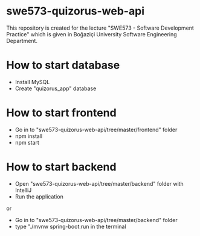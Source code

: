 # swe573-quizorus-web-api
This repository is created for the lecture "SWE573 - Software Development Practice" which is given in Boğaziçi University Software Engineering Department.

# How to start database
* Install MySQL
* Create "quizorus_app" database

# How to start frontend
* Go in to "swe573-quizorus-web-api/tree/master/frontend" folder
* npm install
* npm start

# How to start backend
* Open "swe573-quizorus-web-api/tree/master/backend" folder with IntelliJ
* Run the application

or

* Go in to "swe573-quizorus-web-api/tree/master/backend" folder
* type "./mvnw spring-boot:run in the terminal
